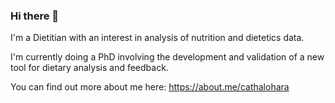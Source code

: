 ### Hi there 👋

I'm a Dietitian with an interest in analysis of nutrition and dietetics data. 

I'm currently doing a PhD involving the development and validation of a new tool for dietary analysis and feedback.

You can find out more about me here: https://about.me/cathalohara


<!--
**cathalohara/cathalohara** is a ✨ _special_ ✨ repository because its `README.md` (this file) appears on your GitHub profile.

Here are some ideas to get you started:

- 🔭 I’m currently working on ...
- 🌱 I’m currently learning ...
- 👯 I’m looking to collaborate on ...
- 🤔 I’m looking for help with ...
- 💬 Ask me about ...
- 📫 How to reach me: ...
- 😄 Pronouns: ...
- ⚡ Fun fact: ...
-->
